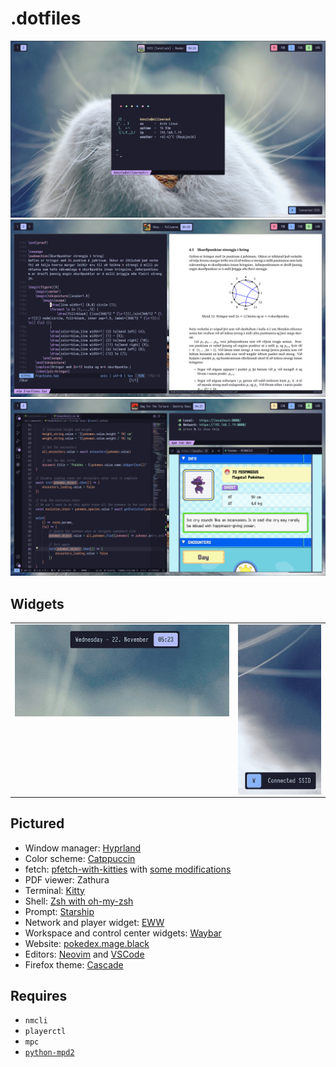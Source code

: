 # .dotfiles

<div align="center">
  <img src="https://github.com/GuardKenzie/kastali/blob/master/assets/fetch.png?raw=true"></img>
  <img src="https://github.com/GuardKenzie/kastali/blob/master/assets/tex.png?raw=true"></img>
  <img src="https://github.com/GuardKenzie/kastali/blob/master/assets/pokemon.png?raw=true"></img>
</div>

## Widgets
<table align="center">
  <tr>
    <td valign="top"><img src="https://github.com/GuardKenzie/kastali/blob/master/assets/player.gif?raw=true"></img></td>
    <td valign="top"><img valign="top" src="https://github.com/GuardKenzie/kastali/blob/master/assets/network.gif?raw=true"></img></td>
  </tr>
</table>

## Pictured
- Window manager: [Hyprland](https://hyprland.org/)
- Color scheme: [Catppuccin](https://github.com/catppuccin/catppuccin)
- fetch: [pfetch-with-kitties](https://github.com/andreasgrafen/pfetch-with-kitties) with [some modifications](https://github.com/GuardKenzie/pfetch-with-kitties)
- PDF viewer: Zathura
- Terminal: [Kitty](https://sw.kovidgoyal.net/kitty/)
- Shell: [Zsh with oh-my-zsh](https://ohmyz.sh/)
- Prompt: [Starship](https://starship.rs/)
- Network and player widget: [EWW](https://github.com/elkowar/eww)
- Workspace and control center widgets: [Waybar](https://github.com/Alexays/Waybar)
- Website: [pokedex.mage.black](https://pokedex.mage.black)
- Editors: [Neovim](https://neovim.io/) and [VSCode](https://code.visualstudio.com/)
- Firefox theme: [Cascade](https://github.com/andreasgrafen/cascade)

## Requires
- `nmcli`
- `playerctl`
- `mpc`
- [`python-mpd2`](https://python-mpd2.readthedocs.io/)
